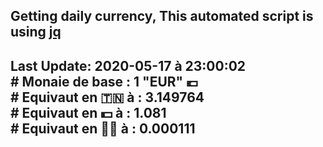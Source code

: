 ## Getting daily currency, This automated script is using [jq](https://stedolan.github.io/jq/)
## Last Update:  2020-05-17 à 23:00:02 </br># Monaie de base : 1 "EUR" 💶 </br> # Equivaut en 🇹🇳 à :  3.149764 </br> # Equivaut en 💵 à : 1.081</br> # Equivaut en 🐱‍💻 à :  0.000111
